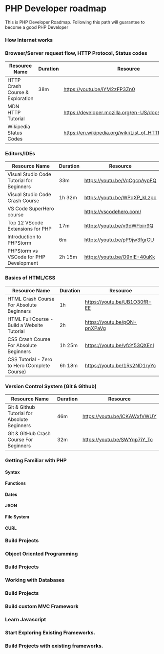 # PHP Developer roadmap
This is PHP Developer Roadmap. Following this path will guarantee to become a good PHP Developer

### How Internet works


### Browser/Server request flow, HTTP Protocol, Status codes
| Resource Name                   |Duration| Resource                                                |
|---------------------------------|--------|---------------------------------------------------------|
| HTTP Crash Course & Exploration | 38m    | https://youtu.be/iYM2zFP3Zn0                            |
| MDN HTTP Tutorial               |        | https://developer.mozilla.org/en-US/docs/Web/HTTP       |
| Wikipedia Status Codes          |        | https://en.wikipedia.org/wiki/List_of_HTTP_status_codes |

### Editors/IDEs
| Resource Name                              |Duration| Resource                                     |
|--------------------------------------------|--------|----------------------------------------------|
| Visual Studio Code Tutorial for Beginners  | 33m    | https://youtu.be/VqCgcpAypFQ                 |
| Visual Studio Code Crash Course            | 1h 32m | https://youtu.be/WPqXP_kLzpo                 |
| VS Code SuperHero course                   |        | https://vscodehero.com/                      |
| Top 12 VScode Extensions for PHP           | 17m    | https://youtu.be/v9dWFbiir9Q                 |
| Introduction to PHPStorm                   | 6m     | https://youtu.be/pP9jw3fgrCU                 |
| PHPStorm vs VSCode for PHP Development     | 2h 15m | https://youtu.be/O9nIE-40uKk                 |


### Basics of HTML/CSS
| Resource Name                                 |Duration| Resource                                     |
|-----------------------------------------------|--------|----------------------------------------------|
| HTML Crash Course For Absolute Beginners      | 1h     | https://youtu.be/UB1O30fR-EE                 |
| HTML Full Course - Build a Website Tutorial   | 2h     | https://youtu.be/pQN-pnXPaVg                 |
| CSS Crash Course For Absolute Beginners       | 1h 25m | https://youtu.be/yfoY53QXEnI                 |
| CSS Tutorial - Zero to Hero (Complete Course) | 6h 18m | https://youtu.be/1Rs2ND1ryYc                 |


### Version Control System (Git & Github)
| Resource Name                                 |Duration| Resource                                     |
|-----------------------------------------------|--------|----------------------------------------------|
| Git & Github Tutorial for Absolute Beginners  | 46m    | https://youtu.be/iCKAWxfVWUY                 |
| Git & GitHub Crash Course For Beginners       | 32m    | https://youtu.be/SWYqp7iY_Tc                 |

### Getting Familiar with PHP

#### Syntax

#### Functions

#### Dates

#### JSON

#### File System

#### CURL

### Build Projects

### Object Oriented Programming

### Build Projects

### Working with Databases

### Build Projects

### Build custom MVC Framework

### Learn Javascript

### Start Exploring Existing Frameworks.

### Build Projects with existing frameworks.
